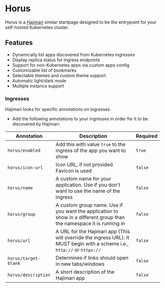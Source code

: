 # Horus

Horus is a [Hajimari](https://github.com/toboshii/hajimari) similar startpage designed to be the entrypoint for your self-hosted Kubernetes cluster.

## Features
- Dynamically list apps discovered from Kubernetes ingresses
- Display replica status for ingress endpoints
- Support for non-Kubernetes apps via custom apps config
- Customizable list of bookmarks
- Selectable themes and custom theme support
- Automatic light/dark mode
- Multiple instance support

### Ingresses

Hajimari looks for specific annotations on ingresses.

- Add the following annotations to your ingresses in order for it to be discovered by Hajimari:

| Annotation           | Description                                                                                                                                          | Required |
|----------------------|------------------------------------------------------------------------------------------------------------------------------------------------------|----------|
| `horus/enabled`      | Add this with value `true` to the ingress of the app you want to show                                                                                | `true`   |
| `horus/icon-url`     | Icon URL, if not provided Favicon is used                                                                                                            | `false`  |
| `horus/name`         | A custom name for your application. Use if you don't want to use the name of the ingress                                                             | `false`  |
| `horus/group`        | A custom group name. Use if you want the application to show in a different group than the namespace it is running in                                | `false`  |
| `horus/url`          | A URL for the Hajimari app (This will override the ingress URL). It MUST begin with a scheme i.e., `http://` or `https://`                           | `false`  |
| `horus/target-blank` | Determines if links should open in new tabs/windows                                                                                                  | `false`  |
| `horus/description`  | A short description of the Hajimari app                                                                                                              | `false`  |
